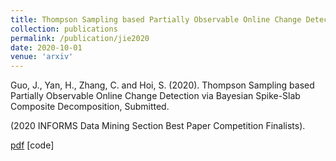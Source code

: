 ```yaml
---
title: Thompson Sampling based Partially Observable Online Change Detection via Bayesian Spike-Slab Composite Decomposition  
collection: publications
permalink: /publication/jie2020
date: 2020-10-01
venue: 'arxiv'
---
```



Guo, J., Yan, H., Zhang, C. and Hoi, S. (2020). Thompson Sampling based Partially Observable Online Change Detection via Bayesian Spike-Slab Composite Decomposition, Submitted.
  
(2020 INFORMS Data Mining Section Best Paper Competition Finalists).  

[pdf](https://arxiv.org/abs/2009.10645)   [code]
